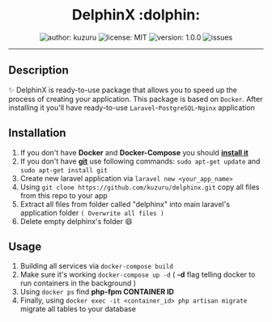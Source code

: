 <h1 align="center">DelphinX :dolphin:</h1>

<p align="center">
  <img src="https://img.shields.io/badge/author-kuzuru-blue" alt="author: kuzuru">
  <img src="https://img.shields.io/npm/l/apache" alt="license: MIT">
  <img src="https://img.shields.io/badge/version-1.1.12-informational" alt="version: 1.0.0">
  <img src="https://img.shields.io/github/issues/kuzuru/delphinx" alt="issues">
 </p>
 
***

## Description
:sparkles: DelphinX is ready-to-use package that allows you to speed up the process of creating your application. This package is based on `Docker`. After installing it you'll have ready-to-use `Laravel`-`PostgreSQL`-`Nginx` application

## Installation
1. If you don't have **Docker** and **Docker-Compose** you should **[install it](https://docs.docker.com/compose/install/)**
2. If you don't have **[git](https://git-scm.com/)** use following commands: `sudo apt-get update` and `sudo apt-get install git`
3. Create new laravel application via `laravel new <your_app_name>`
4. Using `git clone https://github.com/kuzuru/delphinx.git` copy all files from this repo to your app
5. Extract all files from folder called "delphinx" into main laravel's application folder `( Overwrite all files )`
6. Delete empty delphinx's folder :smile:

## Usage
1. Building all services via `docker-compose build`
2. Make sure it's working `docker-compose up -d` ( **-d** flag telling docker to run containers in the background )
3. Using `docker ps` find **php-fpm CONTAINER ID**
4. Finally, using `docker exec -it <container_id> php artisan migrate` migrate all tables to your database